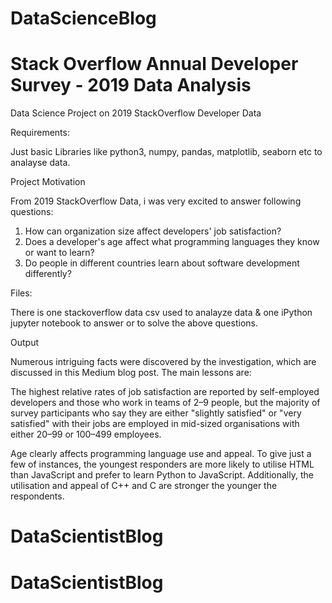 # DataScienceBlog

# Stack Overflow Annual Developer Survey - 2019 Data Analysis

Data Science Project on 2019 StackOverflow Developer Data

Requirements:

Just basic Libraries like python3, numpy, pandas, matplotlib, seaborn etc to analayse data.


Project Motivation

From 2019 StackOverflow Data, i was very excited to answer following questions:

 1. How can organization size affect developers' job satisfaction?
 2. Does a developer's age affect what programming languages they know or want to learn?
 3. Do people in different countries learn about software development differently? 

Files:

There is one stackoverflow data csv used to analayze data & one iPython jupyter notebook to answer or to solve the above questions.



Output

Numerous intriguing facts were discovered by the investigation, which are discussed in this Medium blog post. The main lessons are:

The highest relative rates of job satisfaction are reported by self-employed developers and those who work in teams of 2–9 people, but the majority of survey participants who say they are either "slightly satisfied" or "very satisfied" with their jobs are employed in mid-sized organisations with either 20–99 or 100–499 employees.

Age clearly affects programming language use and appeal. To give just a few of instances, the youngest responders are more likely to utilise HTML than JavaScript and prefer to learn Python to JavaScript. Additionally, the utilisation and appeal of C++ and C are stronger the younger the respondents.



# DataScientistBlog
# DataScientistBlog
